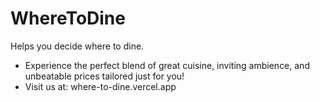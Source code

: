 # WhereToDine
Helps you decide where to dine.
- Experience the perfect blend of great cuisine, inviting ambience, and unbeatable prices tailored just for you!
- Visit us at: where-to-dine.vercel.app
